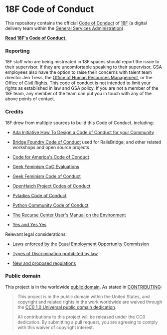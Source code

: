 # 18F Code of Conduct

This repository contains the official [Code of Conduct](code-of-conduct.md) of [18F](https://18f.gsa.gov/) (a digital delivery team within the [General Services Administration](http://gsa.gov)).

**[Read 18F's Code of Conduct.](code-of-conduct.md)**

### Reporting

18F staff who are being mistreated in 18F spaces should report the issue to their supervisor. If they are uncomfortable speaking to their supervisor, GSA employees also have the option to raise their concerns with talent team director Jen Tress, the [Office of Human Resources Management](http://www.gsa.gov/portal/category/21403), or the [Office of Civil Rights](http://www.gsa.gov/portal/content/101013). This code of conduct is not intended to limit your rights as established in law and GSA policy. If you are not a member of the 18F team, any member of the team can put you in touch with any of the above points of contact.

### Credits

18F drew from multiple sources to build this Code of Conduct, including:

* [Ada Initiative How To Design a Code of Conduct for your Community](http://adainitiative.org/2014/02/howto-design-a-code-of-conduct-for-your-community/)

* [Bridge Foundry Code of Conduct](http://bridgefoundry.org/code-of-conduct/) used for RailsBridge, and other related workshops and open source projects

* [Code for America's Code of Conduct](https://github.com/codeforamerica/codeofconduct)

* [Geek Feminism CoC Evaluations](http://geekfeminism.wikia.com/wiki/Code_of_conduct)

* [Geek Feminism Code of Conduct](http://geekfeminism.org/about/code-of-conduct/)

* [OpenHatch Project Codes of Conduct](https://openhatch.org/wiki/Project_codes_of_conduct)

* [Pyladies Code of Conduct](http://www.pyladies.com/CodeOfConduct/)

* [Python Community Code of Conduct](https://www.python.org/psf/codeofconduct/)

* [The Recurse Center User's Manual on the Environment](https://www.hackerschool.com/manual#sec-environment)

* [Yes and Yes Yes](http://yesandyesyes.com/code-of-conduct)

Relevant legal considerations:

* [Laws enforced by the Equal Employment Opportunity Commission](http://www.eeoc.gov/laws/statutes/index.cfm)

* [Types of Discrimination prohibited by law](http://www.eeoc.gov/laws/types/)

* [New and proposed regulations](http://www.eeoc.gov/laws/regulations/index.cfm)


### Public domain

This project is in the worldwide [public domain](LICENSE.md). As stated in [CONTRIBUTING](CONTRIBUTING.md):

> This project is in the public domain within the United States, and copyright and related rights in the work worldwide are waived through the [CC0 1.0 Universal public domain dedication](https://creativecommons.org/publicdomain/zero/1.0/).
>
> All contributions to this project will be released under the CC0 dedication. By submitting a pull request, you are agreeing to comply with this waiver of copyright interest.
